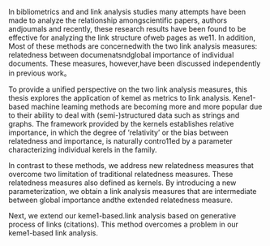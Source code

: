ln bibliometrics and and link analysis studies many attempts have been made to analyze the relationship amongscientific papers, authors andjoumals and recently, these research results have been found to be effective for analyzing the link structure ofweb pages as we11. In addition,  Most of these methods are concernedwith the two link analysis measures: relatedness between documenatsndglobal importance of individual documents. These measures, however,have been discussed independently in previous work。

To provide a unified perspective on the two link analysis measures, this thesis explores the application of kemel as metrics to link analysis. Kene1-based machine leaming methods are becoming more and more popular due to their ability to deal with (semi-)structured data such as strings and graphs. The framework provided by the kernels establishes relative importance, in which the degree of ‘relativity’ or the bias between relatedness and importance, is naturally contro11ed by a parameter characterizing individual kerels in the family.

In contrast to these methods, we address new relatedness measures that overcome two limitation of traditional relatedness measures. These relatedness measures also defined as kernels. By introducing a new parameterization, we obtain a link analysis measures that are intermediate between global importance andthe extended relatedness measure.

Next, we extend our keme1-based.link analysis based on generative process of links (citations). This method overcomes a problem in our keme1-based link analysis.
